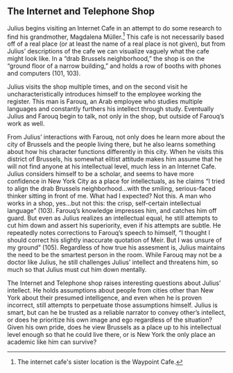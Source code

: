## The Internet and Telephone Shop

Julius begins visiting an Internet Cafe in an attempt to do some research to find his grandmother, Magdalena Müller.[^1] This cafe is not necessarily based off of a real place (or at least the name of a real place is not given), but from Julius’ descriptions of the cafe we can visualize vaguely what the cafe might look like. In a “drab Brussels neighborhood,” the shop is on the “ground floor of a narrow building,” and holds a row of booths with phones and computers (101, 103).

Julius visits the shop multiple times, and on the second visit he uncharacteristically introduces himself to the employee working the register. This man is Farouq, an Arab employee who studies multiple languages and constantly furthers his intellect through study. Eventually Julius and Farouq begin to talk, not only in the shop, but outside of Farouq’s work as well.

From Julius’ interactions with Farouq, not only does he learn more about the city of Brussels and the people living there, but he also learns something about how his character functions differently in this city. When he visits this district of Brussels, his somewhat elitist attitude makes him assume that he will not find anyone at his intellectual level, much less in an Internet Cafe. Julius considers himself to be a scholar, and seems to have more confidence in New York City as a place for intellectuals, as he claims “I tried to align the drab Brussels neighborhood...with the smiling, serious-faced thinker sitting in front of me. What had I expected? Not this. A man who works in a shop, yes...but not this: the crisp, self-certain intellectual language” (103). Farouq’s knowledge impresses him, and catches him off guard. But even as Julius realizes an intellectual equal, he still attempts to cut him down and assert his superiority, even if his attempts are subtle. He repeatedly notes corrections to Farouq’s speech to himself, “I thought I should correct his slightly inaccurate quotation of Meir. But I was unsure of my ground” (105). Regardless of how true his assesment is, Julius maintains the need to be the smartest person in the room. While Farouq may not be a doctor like Julius, he still challenges Julius’ intellect and threatens him, so much so that Julius must cut him down mentally.

The Internet and Telephone shop raises interesting questions about Julius’ intellect. He holds assumptions about people from cities other than New York about their presumed intelligence, and even when he is proven incorrect, still attempts to perpetuate those assumptions himself. Julius is smart, but can he be trusted as a reliable narrator to convey other’s intellect, or does he prioritize his own image and ego regardless of the situation? Given his own pride, does he view Brussels as a place up to his intellectual level enough so that he could live there, or is New York the only place an academic like him can survive?

[^1]: The internet cafe's sister location is the Waypoint Cafe. 
